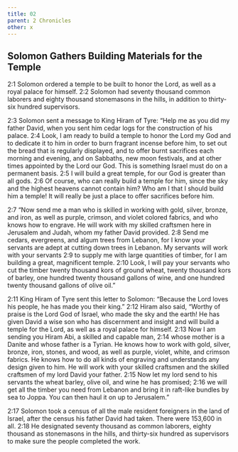 ```yaml
---
title: 02
parent: 2 Chronicles
other: x
---
```



## Solomon Gathers Building Materials for the Temple

<a name="2:1">2:1</a> Solomon ordered a temple to be built to honor the Lord, as well as a royal palace for himself. <a name="2:2">2:2</a> Solomon had seventy thousand common laborers and eighty thousand stonemasons in the hills, in addition to thirty-six hundred supervisors.

<a name="2:3">2:3</a> Solomon sent a message to King Hiram of Tyre: “Help me as you did my father David, when you sent him cedar logs for the construction of his palace. <a name="2:4">2:4</a> Look, I am ready to build a temple to honor the Lord my God and to dedicate it to him in order to burn fragrant incense before him, to set out the bread that is regularly displayed, and to offer burnt sacrifices each morning and evening, and on Sabbaths, new moon festivals, and at other times appointed by the Lord our God. This is something Israel must do on a permanent basis. <a name="2:5">2:5</a> I will build a great temple, for our God is greater than all gods. <a name="2:6">2:6</a> Of course, who can really build a temple for him, since the sky and the highest heavens cannot contain him? Who am I that I should build him a temple! It will really be just a place to offer sacrifices before him.

<a name="2:7">2:7</a> “Now send me a man who is skilled in working with gold, silver, bronze, and iron, as well as purple, crimson, and violet colored fabrics, and who knows how to engrave. He will work with my skilled craftsmen here in Jerusalem and Judah, whom my father David provided. <a name="2:8">2:8</a> Send me cedars, evergreens, and algum trees from Lebanon, for I know your servants are adept at cutting down trees in Lebanon. My servants will work with your servants <a name="2:9">2:9</a> to supply me with large quantities of timber, for I am building a great, magnificent temple. <a name="2:10">2:10</a> Look, I will pay your servants who cut the timber twenty thousand kors of ground wheat, twenty thousand kors of barley, one hundred twenty thousand gallons of wine, and one hundred twenty thousand gallons of olive oil.”

<a name="2:11">2:11</a> King Hiram of Tyre sent this letter to Solomon: “Because the Lord loves his people, he has made you their king.” <a name="2:12">2:12</a> Hiram also said, “Worthy of praise is the Lord God of Israel, who made the sky and the earth! He has given David a wise son who has discernment and insight and will build a temple for the Lord, as well as a royal palace for himself. <a name="2:13">2:13</a> Now I am sending you Hiram Abi, a skilled and capable man, <a name="2:14">2:14</a> whose mother is a Danite and whose father is a Tyrian. He knows how to work with gold, silver, bronze, iron, stones, and wood, as well as purple, violet, white, and crimson fabrics. He knows how to do all kinds of engraving and understands any design given to him. He will work with your skilled craftsmen and the skilled craftsmen of my lord David your father. <a name="2:15">2:15</a> Now let my lord send to his servants the wheat barley, olive oil, and wine he has promised; <a name="2:16">2:16</a> we will get all the timber you need from Lebanon and bring it in raft-like bundles by sea to Joppa. You can then haul it on up to Jerusalem.”

<a name="2:17">2:17</a> Solomon took a census of all the male resident foreigners in the land of Israel, after the census his father David had taken. There were 153,600 in all. <a name="2:18">2:18</a> He designated seventy thousand as common laborers, eighty thousand as stonemasons in the hills, and thirty-six hundred as supervisors to make sure the people completed the work.
